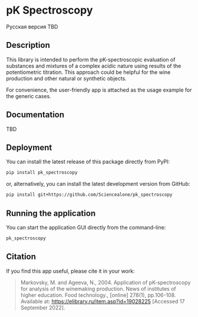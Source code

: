 # pK Spectroscopy

Русская версия TBD

## Description

This library is intended to perform the pK-spectroscopic evaluation of substances and mixtures of a complex acidic nature using results of the potentiometric titration. This approach could be helpful for the wine production and other natural or synthetic objects.

For convenience, the user-friendly app is attached as the usage example for the generic cases.

## Documentation

TBD

## Deployment

You can install the latest release of this package directly from PyPI:

```bash
pip install pk_spectroscopy
```

or, alternatively, you can install the latest development version from GitHub:

```bash
pip install git+https://github.com/Sciencealone/pk_spectroscopy
```

## Running the application

You can start the application GUI directly from the command-line:

```bash
pk_spectroscopy
```

## Citation

If you find this app useful, please cite it in your work:

>Markovsky, M. and Ageeva, N., 2004. Application of pK-spectroscopy for analysis of the winemaking production. News of institutes of higher education. Food technology., [online] 278(1), pp.106-108. Available at: <https://elibrary.ru/item.asp?id=19028225> [Accessed 17 September 2022].